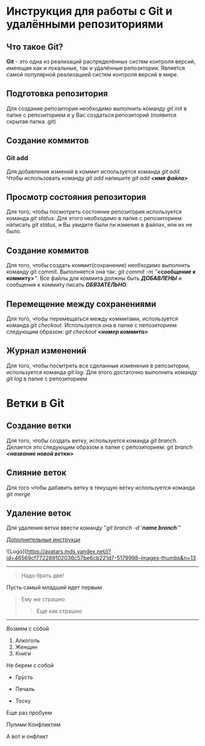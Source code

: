 # Инструкция для работы с Git и удалёнными репозиториями

## Что такое Git?
**Git** - это одна из реализаций распределённых систем контроля версий, имеющая как и локальные, так и удалённые репозитории. Является самой популярной реализацией систем контроля версий в мире.
## Подготовка репозитория
Для создание репозитория необходимо выполнить команду *git init*  в папке с репозиторием и у Вас создаться репозиторий (появится скрытая папка .git)

## Создание коммитов

### Git add
Для добавления измений в коммит используется команда *git add*. Чтобы использовать команду *git add* напишите *git add* ***<имя файла>***

## Просмотр состояния репозитория
Для того, чтобы посмотреть состояние репозитория используется команда *git status*. Для этого необходимо в папке с репозиторием написать *git status*, и Вы увидите были ли измения в файлах, или их не было.

## Создание коммитов
Для того, чтобы создать коммит(сохранение) необходимо выполнить команду git commit. Выполняется она так: *git commit -m "***<сообщение к коммиту>***"*. Все файлы для коммита должны быть ***ДОБАВЛЕНЫ*** и сообщение к коммиту писать ***ОБЯЗАТЕЛЬНО***.

## Перемещение между сохранениями
Для того, чтобы перемещаться между коммитами, используется команда *git checkout*. Используется она в папке с пепозиторием следующим образом: *git checkout ***<номер коммита>****

## Журнал изменений
Для того, чтобы посмтреть все сделанные изменения в репозитории, используется команда *git log*. Для этого достаточно выполнить команду *git log* в папке с репозиторием

# Ветки в Git

## Создание ветки

Для того, чтобы создать ветку, используется команда *git branch*. Делается это следующим образом в папке с репозиторием: *git branch ***<название новой ветки>****

## Слияние веток

Для того чтобы дабавить ветку в текущую ветку используется команда *git merge ***<name branch>****

## Удаление веток
Для удаления ветки ввести команду "*git branch -d '***name branch***'"*

[Дополнительные инструкци](https://github.com/cyberspacedk/Git-commands)

![Logo](https://avatars.mds.yandex.net/i?id=46569cf772289102036c57be6cb221d7-5179998-images-thumbs&n=13

---
>Надо брать две!

Пусть самый младший идет первым 
>Ему же страшно
>>Еще как страшно
---
Возмем с собой
1. Алкоголь
2. Женщин
3. Книги

Не берем с собой
+ Грусть
* Печаль
- Тоску

Еще раз пробуем
  
  Пулими
Конфликтим
  
  
  А вот и онфликт
